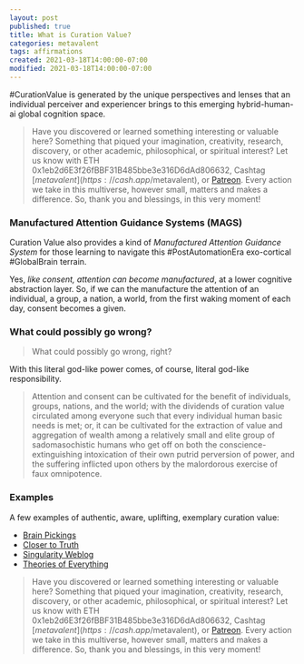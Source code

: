 ```yaml
---
layout: post
published: true
title: What is Curation Value?
categories: metavalent
tags: affirmations
created: 2021-03-18T14:00:00-07:00
modified: 2021-03-18T14:00:00-07:00
---
```


#CurationValue is generated by the unique perspectives and lenses that an individual perceiver and experiencer brings to this emerging hybrid-human-ai global cognition space.

> Have you discovered or learned something interesting or valuable here? Something that piqued your imagination, creativity, research, discovery, or other academic, philosophical, or spiritual interest? Let us know with ETH 0x1eb2d6E3f26fBBF31B485bbe3e316D6dAd806632, Cashtag [$metavalent](https://cash.app/$metavalent), or [Patreon](https://patreon.com/metavalent). Every action we take in this multiverse, however small, matters and makes a difference. So, thank you and blessings, in this very moment!

### Manufactured Attention Guidance Systems (MAGS)
Curation Value also provides a kind of _Manufactured Attention Guidance System_
for those learning to navigate this #PostAutomationEra exo-cortical #GlobalBrain terrain.

Yes, _like consent, attention can become manufactured_, at a lower cognitive abstraction layer. So, if we can the manufacture the attention of an individual, a group, a nation, a world, from the first waking moment of each day, consent becomes a given.

### What could possibly go wrong?

> What could possibly go wrong, right?

With this literal god-like power comes, of course, literal god-like responsibility. 

> Attention and consent can be cultivated for the benefit of individuals, groups, nations, and the world; with the dividends of curation value circulated among everyone such that every individual human basic needs is met; or, it can be cultivated for the extraction of value and aggregation of wealth among a relatively small and elite group of sadomasochistic humans who get off on both the conscience-extinguishing intoxication of their own putrid perversion of power, and the suffering inflicted upon others by the malordorous exercise of faux omnipotence.

### Examples

A few examples of authentic, aware, uplifting, exemplary curation value:

* [Brain Pickings](https://BrainPickings.org)
* [Closer to Truth](https://CloserToTruth.com)
* [Singularity Weblog](https://SingularityWeblog.com)
* [Theories of Everything](https://CurtJaimungal.podbean.com)

> Have you discovered or learned something interesting or valuable here? Something that piqued your imagination, creativity, research, discovery, or other academic, philosophical, or spiritual interest? Let us know with ETH 0x1eb2d6E3f26fBBF31B485bbe3e316D6dAd806632, Cashtag [$metavalent](https://cash.app/$metavalent), or [Patreon](https://patreon.com/metavalent). Every action we take in this multiverse, however small, matters and makes a difference. So, thank you and blessings, in this very moment!